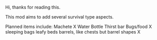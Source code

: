 Hi, thanks for reading this.

This mod aims to add several survival type aspects.

Planned items include:
Machete X
Water Bottle
Thirst bar
Bugs/food X
sleeping bags
leafy beds
barrels, like chests but barrel shapes X

